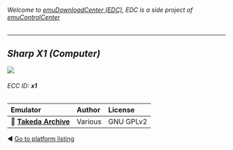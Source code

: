 ###### Welcome to [emuDownloadCenter (EDC)](https://github.com/PhoenixInteractiveNL/emuDownloadCenter/wiki/), EDC is a side project of [emuControlCenter](https://github.com/PhoenixInteractiveNL/emuControlCenter/wiki/)
***
## _Sharp X1 (Computer)_
![](https://raw.githubusercontent.com/wiki/PhoenixInteractiveNL/emuDownloadCenter/images_platform/ecc_x1_teaser.png)
###### ECC ID: **x1**

| Emulator   | Author      | License     |
|:-----------|:------------|:------------|
| :file_folder: [**Takeda Archive**](https://github.com/PhoenixInteractiveNL/emuDownloadCenter/wiki/Emulator-takeda#menu) | Various | GNU GPLv2 |

:arrow_backward: [Go to platform listing](https://github.com/PhoenixInteractiveNL/emuDownloadCenter/wiki/EDC-Platform-List)
